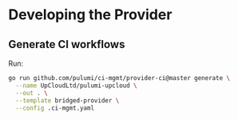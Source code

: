 # Developing the Provider

## Generate CI workflows

Run:

```sh
go run github.com/pulumi/ci-mgmt/provider-ci@master generate \
  --name UpCloudLtd/pulumi-upcloud \
  --out . \
  --template bridged-provider \
  --config .ci-mgmt.yaml
```
